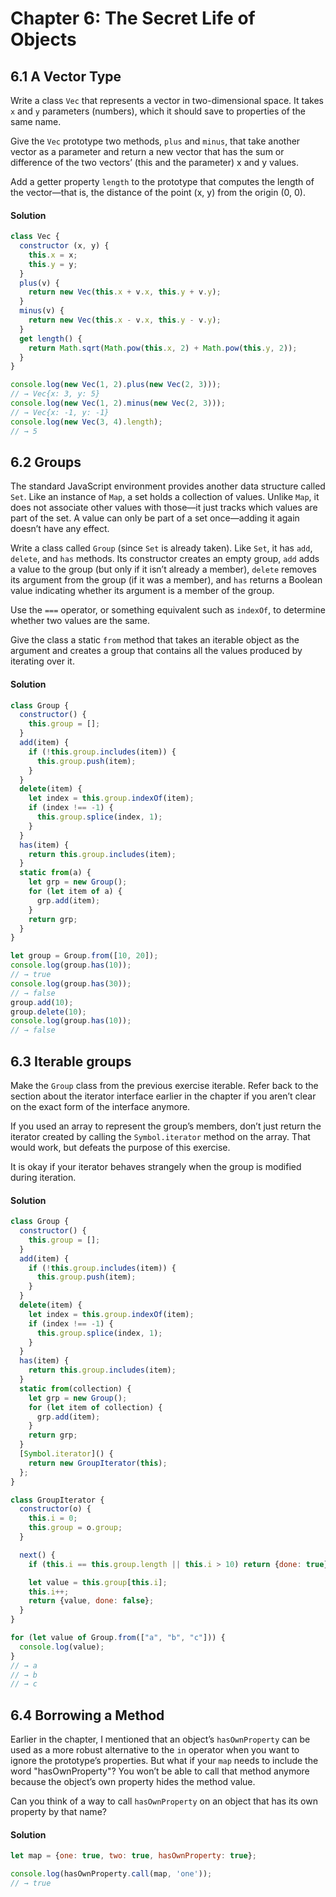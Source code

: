 # Chapter 6: The Secret Life of Objects


## 6.1 A Vector Type

Write a class `Vec` that represents a vector in two-dimensional space. It takes `x` and `y` parameters (numbers), which it should save to properties of the same name.

Give the `Vec` prototype two methods, `plus` and `minus`, that take another vector as a parameter and return a new vector that has the sum or difference of the two vectors’ (this and the parameter) x and y values.

Add a getter property `length` to the prototype that computes the length of the vector—that is, the distance of the point (x, y) from the origin (0, 0).

#### Solution
```javascript
class Vec {
  constructor (x, y) {
    this.x = x;
    this.y = y;
  }
  plus(v) {
    return new Vec(this.x + v.x, this.y + v.y);
  }
  minus(v) {
    return new Vec(this.x - v.x, this.y - v.y);
  }
  get length() {
    return Math.sqrt(Math.pow(this.x, 2) + Math.pow(this.y, 2));
  }
}

console.log(new Vec(1, 2).plus(new Vec(2, 3)));
// → Vec{x: 3, y: 5}
console.log(new Vec(1, 2).minus(new Vec(2, 3)));
// → Vec{x: -1, y: -1}
console.log(new Vec(3, 4).length);
// → 5
```

## 6.2 Groups

The standard JavaScript environment provides another data structure called `Set`. Like an instance of `Map`, a set holds a collection of values. Unlike `Map`, it does not associate other values with those—it just tracks which values are part of the set. A value can only be part of a set once—adding it again doesn’t have any effect.

Write a class called `Group` (since `Set` is already taken). Like `Set`, it has `add`, `delete`, and `has` methods. Its constructor creates an empty group, `add` adds a value to the group (but only if it isn’t already a member), `delete` removes its argument from the group (if it was a member), and `has` returns a Boolean value indicating whether its argument is a member of the group.

Use the `===` operator, or something equivalent such as `indexOf`, to determine whether two values are the same.

Give the class a static `from` method that takes an iterable object as the argument and creates a group that contains all the values produced by iterating over it.

#### Solution

```javascript
class Group {
  constructor() {
    this.group = [];
  }
  add(item) {
    if (!this.group.includes(item)) {
      this.group.push(item);
    }
  }
  delete(item) {
    let index = this.group.indexOf(item);
    if (index !== -1) {
      this.group.splice(index, 1);
    }
  }
  has(item) {
    return this.group.includes(item);
  }
  static from(a) {
    let grp = new Group();
    for (let item of a) {
      grp.add(item);
    }
    return grp;
  }
}

let group = Group.from([10, 20]);
console.log(group.has(10));
// → true
console.log(group.has(30));
// → false
group.add(10);
group.delete(10);
console.log(group.has(10));
// → false
```

## 6.3 Iterable groups

Make the `Group` class from the previous exercise iterable. Refer back to the section about the iterator interface earlier in the chapter if you aren’t clear on the exact form of the interface anymore.

If you used an array to represent the group’s members, don’t just return the iterator created by calling the `Symbol.iterator` method on the array. That would work, but defeats the purpose of this exercise.

It is okay if your iterator behaves strangely when the group is modified during iteration.

#### Solution

```javascript
class Group {
  constructor() {
    this.group = [];
  }
  add(item) {
    if (!this.group.includes(item)) {
      this.group.push(item);
    }
  }
  delete(item) {
    let index = this.group.indexOf(item);
    if (index !== -1) {
      this.group.splice(index, 1);
    }
  }
  has(item) {
    return this.group.includes(item);
  }
  static from(collection) {
    let grp = new Group();
    for (let item of collection) {
      grp.add(item);
    }
    return grp;
  }
  [Symbol.iterator]() {
    return new GroupIterator(this);
  };
}

class GroupIterator {
  constructor(o) {
    this.i = 0;
    this.group = o.group;
  }

  next() {
    if (this.i == this.group.length || this.i > 10) return {done: true};

    let value = this.group[this.i];
    this.i++;
    return {value, done: false};
  }
}

for (let value of Group.from(["a", "b", "c"])) {
  console.log(value);
}
// → a
// → b
// → c
```

## 6.4 Borrowing a Method

Earlier in the chapter, I mentioned that an object’s `hasOwnProperty` can be used as a more robust alternative to the `in` operator when you want to ignore the prototype’s properties. But what if your `map` needs to include the word "hasOwnProperty"? You won’t be able to call that method anymore because the object’s own property hides the method value.

Can you think of a way to call `hasOwnProperty` on an object that has its own property by that name?

#### Solution
```javascript
let map = {one: true, two: true, hasOwnProperty: true};

console.log(hasOwnProperty.call(map, 'one'));
// → true
```